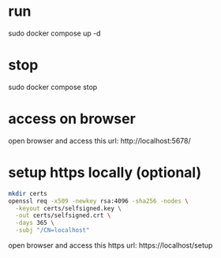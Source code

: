 # run
sudo docker compose up -d

# stop
sudo docker compose stop

# access on browser
open browser and access this url: http://localhost:5678/


# setup https locally (optional)
```bash
mkdir certs
openssl req -x509 -newkey rsa:4096 -sha256 -nodes \
  -keyout certs/selfsigned.key \
  -out certs/selfsigned.crt \
  -days 365 \
  -subj "/CN=localhost"
```

open browser and access this https url: https://localhost/setup